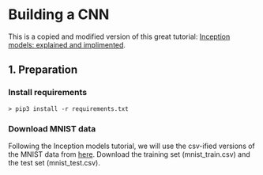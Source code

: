 # Building a CNN

This is a copied and modified version of this great tutorial: [Inception models: explained and implimented](https://hacktilldawn.com/2016/09/25/inception-modules-explained-and-implemented/).

## 1. Preparation

### Install requirements

```
> pip3 install -r requirements.txt
```

### Download MNIST data

Following the Inception models tutorial, we will use the csv-ified versions of the MNIST data from [here](https://pjreddie.com/projects/mnist-in-csv/). Download the training set (mnist_train.csv) and the test set (mnist_test.csv).
